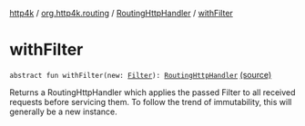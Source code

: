 [http4k](../../index.md) / [org.http4k.routing](../index.md) / [RoutingHttpHandler](index.md) / [withFilter](./with-filter.md)

# withFilter

`abstract fun withFilter(new: `[`Filter`](../../org.http4k.core/-filter/index.md)`): `[`RoutingHttpHandler`](index.md) [(source)](https://github.com/http4k/http4k/blob/master/http4k-core/src/main/kotlin/org/http4k/routing/routing.kt#L40)

Returns a RoutingHttpHandler which applies the passed Filter to all received requests before servicing them.
To follow the trend of immutability, this will generally be a new instance.

